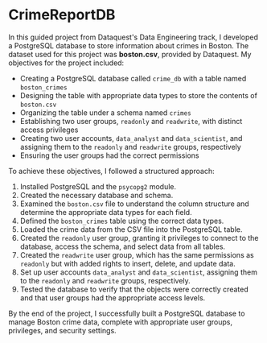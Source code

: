 # CrimeReportDB

In this guided project from Dataquest's Data Engineering track, I developed a PostgreSQL database to store information about crimes in Boston. The dataset used for this project was **boston.csv**, provided by Dataquest. My objectives for the project included:

- Creating a PostgreSQL database called `crime_db` with a table named `boston_crimes`
- Designing the table with appropriate data types to store the contents of `boston.csv`
- Organizing the table under a schema named `crimes`
- Establishing two user groups, `readonly` and `readwrite`, with distinct access privileges
- Creating two user accounts, `data_analyst` and `data_scientist`, and assigning them to the `readonly` and `readwrite` groups, respectively
- Ensuring the user groups had the correct permissions

To achieve these objectives, I followed a structured approach:

1. Installed PostgreSQL and the `psycopg2` module.
2. Created the necessary database and schema.
3. Examined the `boston.csv` file to understand the column structure and determine the appropriate data types for each field.
4. Defined the `boston_crimes` table using the correct data types.
5. Loaded the crime data from the CSV file into the PostgreSQL table.
6. Created the `readonly` user group, granting it privileges to connect to the database, access the schema, and select data from all tables.
7. Created the `readwrite` user group, which has the same permissions as `readonly` but with added rights to insert, delete, and update data.
8. Set up user accounts `data_analyst` and `data_scientist`, assigning them to the `readonly` and `readwrite` groups, respectively.
9. Tested the database to verify that the objects were correctly created and that user groups had the appropriate access levels.

By the end of the project, I successfully built a PostgreSQL database to manage Boston crime data, complete with appropriate user groups, privileges, and security settings.
